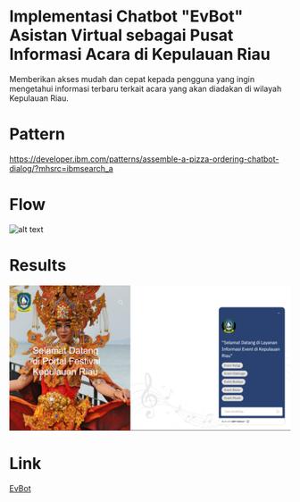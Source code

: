 # Implementasi Chatbot "EvBot" Asistan Virtual sebagai Pusat Informasi Acara di Kepulauan Riau

Memberikan akses mudah dan cepat kepada pengguna yang ingin mengetahui informasi terbaru terkait acara yang akan diadakan di wilayah Kepulauan Riau. 

# Pattern 
https://developer.ibm.com/patterns/assemble-a-pizza-ordering-chatbot-dialog/?mhsrc=ibmsearch_a

# Flow
![alt text](https://developer.ibm.com/developer/default/patterns/assemble-a-pizza-ordering-chatbot-dialog/images/pizza-architecture.png)

# Results
![alt text](https://github.com/siskaanggraeni157/EventBot-Capstone/blob/master/images/Screenshot%202023-07-06%20175937.png?raw=true)

# Link
[EvBot](https://siskaanggraeni157.github.io/EventBot-Capstone/)
